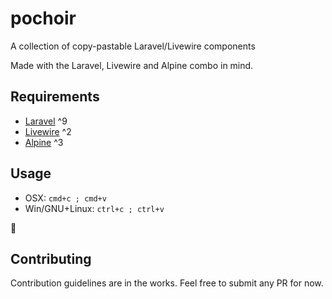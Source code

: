 # pochoir
A collection of copy-pastable Laravel/Livewire components

Made with the Laravel, Livewire and Alpine combo in mind.

## Requirements

- [Laravel](https://laravel.com/) ^9
- [Livewire](https://laravel-livewire.com/) ^2
- [Alpine](https://alpinejs.dev/) ^3

## Usage

- OSX: `cmd+c ; cmd+v`
- Win/GNU+Linux: `ctrl+c ; ctrl+v`

:tada:

## Contributing

Contribution guidelines are in the works.
Feel free to submit any PR for now.
